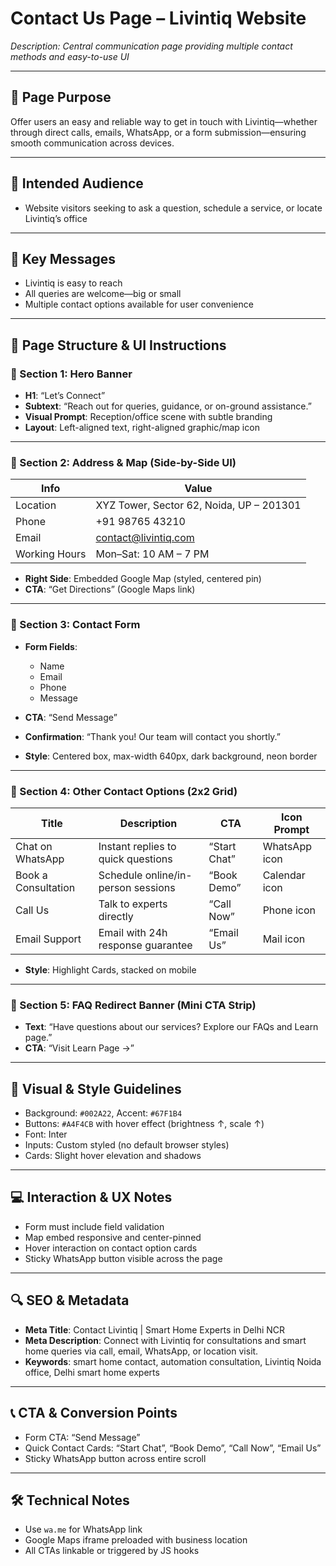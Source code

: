 # Contact Us Page – Livintiq Website

_Description: Central communication page providing multiple contact methods and easy-to-use UI_

---

## 🎯 Page Purpose

Offer users an easy and reliable way to get in touch with Livintiq—whether through direct calls, emails, WhatsApp, or a form submission—ensuring smooth communication across devices.

---

## 👥 Intended Audience

- Website visitors seeking to ask a question, schedule a service, or locate Livintiq’s office

---

## 🔑 Key Messages

- Livintiq is easy to reach
- All queries are welcome—big or small
- Multiple contact options available for user convenience

---

## 🧱 Page Structure & UI Instructions

### 🔹 Section 1: Hero Banner

- **H1**: “Let’s Connect”
- **Subtext**: “Reach out for queries, guidance, or on-ground assistance.”
- **Visual Prompt**: Reception/office scene with subtle branding
- **Layout**: Left-aligned text, right-aligned graphic/map icon

---

### 🔹 Section 2: Address & Map (Side-by-Side UI)

| Info                         | Value                                         |
|------------------------------|-----------------------------------------------|
| Location                     | XYZ Tower, Sector 62, Noida, UP – 201301     |
| Phone                        | +91 98765 43210                              |
| Email                        | contact@livintiq.com                         |
| Working Hours                | Mon–Sat: 10 AM – 7 PM                        |

- **Right Side**: Embedded Google Map (styled, centered pin)
- **CTA**: “Get Directions” (Google Maps link)

---

### 🔹 Section 3: Contact Form

- **Form Fields**:
  - Name
  - Email
  - Phone
  - Message

- **CTA**: “Send Message”
- **Confirmation**: “Thank you! Our team will contact you shortly.”

- **Style**: Centered box, max-width 640px, dark background, neon border

---

### 🔹 Section 4: Other Contact Options (2x2 Grid)

| Title               | Description                                     | CTA              | Icon Prompt          |
|---------------------|-------------------------------------------------|------------------|----------------------|
| Chat on WhatsApp    | Instant replies to quick questions              | “Start Chat”     | WhatsApp icon        |
| Book a Consultation | Schedule online/in-person sessions              | “Book Demo”      | Calendar icon        |
| Call Us             | Talk to experts directly                        | “Call Now”       | Phone icon           |
| Email Support       | Email with 24h response guarantee               | “Email Us”       | Mail icon            |

- **Style**: Highlight Cards, stacked on mobile

---

### 🔹 Section 5: FAQ Redirect Banner (Mini CTA Strip)

- **Text**: “Have questions about our services? Explore our FAQs and Learn page.”
- **CTA**: “Visit Learn Page →”

---

## 🎨 Visual & Style Guidelines

- Background: `#002A22`, Accent: `#67F1B4`
- Buttons: `#A4F4CB` with hover effect (brightness ↑, scale ↑)
- Font: Inter
- Inputs: Custom styled (no default browser styles)
- Cards: Slight hover elevation and shadows

---

## 💻 Interaction & UX Notes

- Form must include field validation
- Map embed responsive and center-pinned
- Hover interaction on contact option cards
- Sticky WhatsApp button visible across the page

---

## 🔍 SEO & Metadata

- **Meta Title**: Contact Livintiq | Smart Home Experts in Delhi NCR
- **Meta Description**: Connect with Livintiq for consultations and smart home queries via call, email, WhatsApp, or location visit.
- **Keywords**: smart home contact, automation consultation, Livintiq Noida office, Delhi smart home experts

---

## 📞 CTA & Conversion Points

- Form CTA: “Send Message”
- Quick Contact Cards: “Start Chat”, “Book Demo”, “Call Now”, “Email Us”
- Sticky WhatsApp button across entire scroll

---

## 🛠 Technical Notes

- Use `wa.me` for WhatsApp link
- Google Maps iframe preloaded with business location
- All CTAs linkable or triggered by JS hooks
